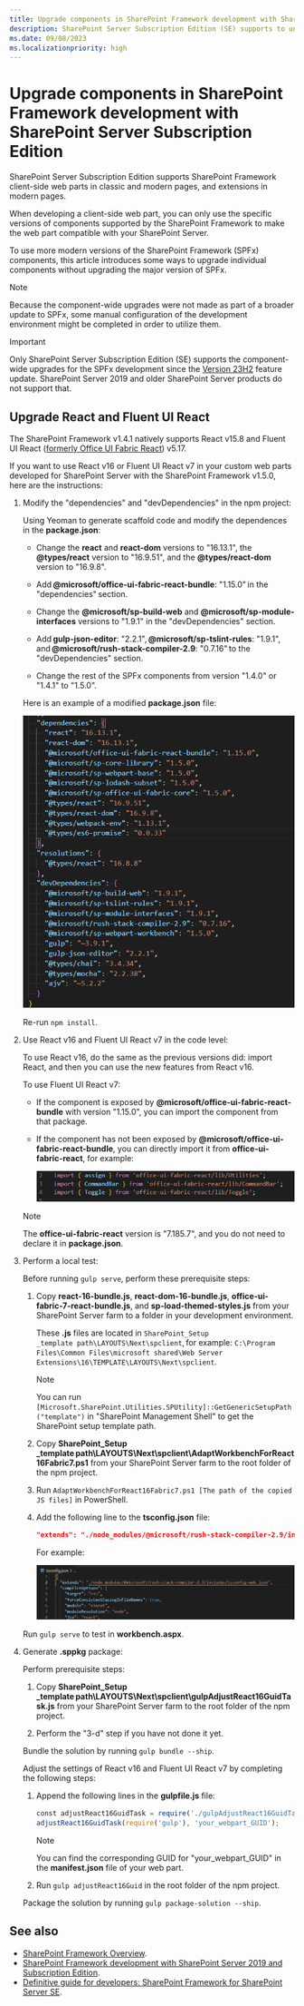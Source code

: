 ```yaml
---
title: Upgrade components in SharePoint Framework development with SharePoint Server Subscription Edition
description: SharePoint Server Subscription Edition (SE) supports to ungrade individual components within SharePoint Framework when developing client-side web parts.
ms.date: 09/08/2023
ms.localizationpriority: high
---
```



# Upgrade components in SharePoint Framework development with SharePoint Server Subscription Edition

SharePoint Server Subscription Edition supports SharePoint Framework client-side web parts in classic and modern pages, and extensions in modern pages.

When developing a client-side web part, you can only use the specific versions of components supported by the SharePoint Framework to make the web part compatible with your SharePoint Server.

To use more modern versions of the SharePoint Framework (SPFx) components, this article introduces some ways to upgrade individual components without upgrading the major version of SPFx.

> [!NOTE]
> Because the component-wide upgrades were not made as part of a broader update to SPFx, some manual configuration of the development environment might be completed in order to utilize them.

> [!IMPORTANT]
> Only SharePoint Server Subscription Edition (SE) supports the component-wide upgrades for the SPFx development since the [Version 23H2](/sharepoint/what-s-new/new-and-improved-features-in-sharepoint-server-subscription-edition-23h2-release#sharepoint-framework-spfx-component-upgrades) feature update. SharePoint Server 2019 and older SharePoint Server products do not support that.

## Upgrade React and Fluent UI React

The SharePoint Framework v1.4.1 natively supports React v15.8 and Fluent UI React ([formerly Office UI Fabric React](https://devblogs.microsoft.com/microsoft365dev/ui-fabric-is-evolving-into-fluent-ui/)) v5.17.

If you want to use React v16 or Fluent UI React v7 in your custom web parts developed for SharePoint Server with the SharePoint Framework v1.5.0, here are the instructions:

1. Modify the "dependencies" and "devDependencies" in the npm project:

    Using Yeoman to generate scaffold code and modify the dependences in the **package.json**:

    - Change the **react** and **react-dom** versions to "16.13.1", the **@types/react** version to "16.9.51", and the **@types/react-dom** version to "16.9.8".

    - Add **@microsoft/office-ui-fabric-react-bundle**: "1.15.0" in the "dependencies" section.

    - Change the **@microsoft/sp-build-web** and **@microsoft/sp-module-interfaces** versions to "1.9.1" in the "devDependencies" section.

    - Add **gulp-json-editor**: "2.2.1", **@microsoft/sp-tslint-rules**: "1.9.1", and **@microsoft/rush-stack-compiler-2.9**: "0.7.16" to the "devDependencies" section.

    - Change the rest of the SPFx components from version "1.4.0" or "1.4.1" to "1.5.0".

    Here is an example of a modified **package.json** file:

    ![Microsoft Teams Lead Assistant Dashboard in SharePoint](../images/spfx-component-upgrade-package-json-01.png)

    Re-run `npm install`.

1. Use React v16 and Fluent UI React v7 in the code level:

    To use React v16, do the same as the previous versions did: import React, and then you can use the new features from React v16.

    To use Fluent UI React v7:

    - If the component is exposed by **@microsoft/office-ui-fabric-react-bundle** with version "1.15.0", you can import the component from that package.

    - If the component has not been exposed by **@microsoft/office-ui-fabric-react-bundle**, you can directly import it from **office-ui-fabric-react**, for example:

        ![Microsoft Teams Lead Assistant Dashboard in SharePoint](../images/spfx-component-upgrade-code-import-01.png)

    > [!NOTE]
    > The **office-ui-fabric-react** version is "7.185.7", and you do not need to declare it in **package.json**.

1. Perform a local test:

    Before running `gulp serve`, perform these prerequisite steps:

    1. Copy **react-16-bundle.js**, **react-dom-16-bundle.js**, **office-ui-fabric-7-react-bundle.js**, and **sp-load-themed-styles.js** from your SharePoint Server farm to a folder in your development environment.

        These **.js** files are located in `SharePoint_Setup _template path\LAYOUTS\Next\spclient`, for example: `C:\Program Files\Common Files\microsoft shared\Web Server Extensions\16\TEMPLATE\LAYOUTS\Next\spclient`.

        > [!NOTE]
        > You can run `[Microsoft.SharePoint.Utilities.SPUtility]::GetGenericSetupPath("template")` in "SharePoint Management Shell" to get the SharePoint setup template path.

    1. Copy **SharePoint_Setup _template path\LAYOUTS\Next\spclient\AdaptWorkbenchForReact16Fabric7.ps1** from your SharePoint Server farm to the root folder of the npm project.

    1. Run `AdaptWorkbenchForReact16Fabric7.ps1 [The path of the copied JS files]` in PowerShell.

    1. Add the following line to the **tsconfig.json** file:

        ```JSON
        "extends": "./node_modules/@microsoft/rush-stack-compiler-2.9/includes/tsconfig-web.json"
        ```

        For example:

        ![Microsoft Teams Lead Assistant Dashboard in SharePoint](../images/spfx-component-upgrade-tsconfig-json-01.png)

    Run `gulp serve` to test in **workbench.aspx**.

1. Generate **.sppkg** package:

    Perform prerequisite steps:

    1. Copy **SharePoint_Setup _template path\LAYOUTS\Next\spclient\gulpAdjustReact16GuidTask.js** from your SharePoint Server farm to the root folder of the npm project.

    1. Perform the "3-d" step if you have not done it yet.

    Bundle the solution by running `gulp bundle --ship`.

    Adjust the settings of React v16 and Fluent UI React v7 by completing the following steps:

    1. Append the following lines in the **gulpfile.js** file:

        ```JavaScript
        const adjustReact16GuidTask = require('./gulpAdjustReact16GuidTask');
        adjustReact16GuidTask(require('gulp'), 'your_webpart_GUID');
        ```

        > [!NOTE]
        > You can find the corresponding GUID for "your_webpart_GUID" in the **manifest.json** file of your web part.

    1. Run `gulp adjustReact16Guid` in the root folder of the npm project.

    Package the solution by running `gulp package-solution --ship`.

## See also

- [SharePoint Framework Overview](sharepoint-framework-overview.md).
- [SharePoint Framework development with SharePoint Server 2019 and Subscription Edition](sharepoint-2019-and-subscription-edition-support.md).
- [Definitive guide for developers: SharePoint Framework for SharePoint Server SE](https://www.voitanos.io/blog/definitive-guide-sharepoint-framework-sharepoint-server-subscription-edition/).
